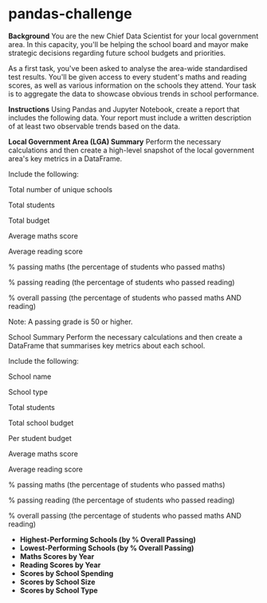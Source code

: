 # pandas-challenge

**Background**
You are the new Chief Data Scientist for your local government area. In this capacity, you'll be helping the school board and mayor make strategic decisions regarding future school budgets and priorities.

As a first task, you've been asked to analyse the area-wide standardised test results. You'll be given access to every student's maths and reading scores, as well as various information on the schools they attend. Your task is to aggregate the data to showcase obvious trends in school performance.

**Instructions**
Using Pandas and Jupyter Notebook, create a report that includes the following data. Your report must include a written description of at least two observable trends based on the data.

**Local Government Area (LGA) Summary**
Perform the necessary calculations and then create a high-level snapshot of the local government area's key metrics in a DataFrame.

Include the following:

Total number of unique schools

Total students

Total budget

Average maths score

Average reading score

% passing maths (the percentage of students who passed maths)

% passing reading (the percentage of students who passed reading)

% overall passing (the percentage of students who passed maths AND reading)

Note: A passing grade is 50 or higher.

School Summary
Perform the necessary calculations and then create a DataFrame that summarises key metrics about each school.

Include the following:

School name

School type

Total students

Total school budget

Per student budget

Average maths score

Average reading score

% passing maths (the percentage of students who passed maths)

% passing reading (the percentage of students who passed reading)

% overall passing (the percentage of students who passed maths AND reading)

- **Highest-Performing Schools (by % Overall Passing)**
- **Lowest-Performing Schools (by % Overall Passing)**
- **Maths Scores by Year**
- **Reading Scores by Year**
- **Scores by School Spending**
- **Scores by School Size**
- **Scores by School Type**
